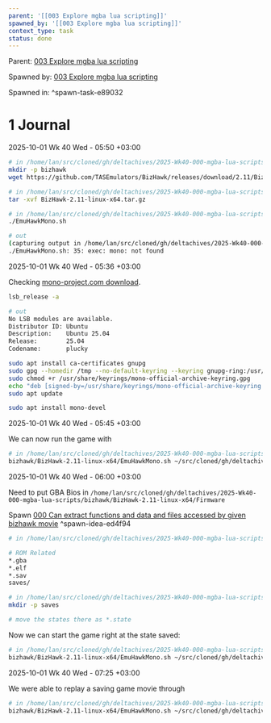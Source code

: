 ```yaml
---
parent: '[[003 Explore mgba lua scripting]]'
spawned_by: '[[003 Explore mgba lua scripting]]'
context_type: task
status: done
---
```


Parent: [003 Explore mgba lua scripting](../003%20Explore%20mgba%20lua%20scripting.md)

Spawned by: [003 Explore mgba lua scripting](../003%20Explore%20mgba%20lua%20scripting.md)

Spawned in: [<a name="spawn-task-e89032" />^spawn-task-e89032](../003%20Explore%20mgba%20lua%20scripting.md#spawn-task-e89032)

# 1 Journal

2025-10-01 Wk 40 Wed - 05:50 +03:00

````sh
# in /home/lan/src/cloned/gh/deltachives/2025-Wk40-000-mgba-lua-scripts
mkdir -p bizhawk
wget https://github.com/TASEmulators/BizHawk/releases/download/2.11/BizHawk-2.11-linux-x64.tar.gz -O bizhawk/BizHawk-2.11-linux-x64.tar.gz

# in /home/lan/src/cloned/gh/deltachives/2025-Wk40-000-mgba-lua-scripts/bizhawk
tar -xvf BizHawk-2.11-linux-x64.tar.gz

# in /home/lan/src/cloned/gh/deltachives/2025-Wk40-000-mgba-lua-scripts/bizhawk/BizHawk-2.11-linux-x64
./EmuHawkMono.sh

# out
(capturing output in /home/lan/src/cloned/gh/deltachives/2025-Wk40-000-mgba-lua-scripts/bizhawk/BizHawk-2.11-linux-x64/EmuHawkMono_last*.txt)
./EmuHawkMono.sh: 35: exec: mono: not found      
````

2025-10-01 Wk 40 Wed - 05:36 +03:00

Checking [mono-project.com download](https://www.mono-project.com/download/stable/).

````sh
lsb_release -a

# out
No LSB modules are available.
Distributor ID: Ubuntu
Description:    Ubuntu 25.04
Release:        25.04
Codename:       plucky
````

````sh
sudo apt install ca-certificates gnupg
sudo gpg --homedir /tmp --no-default-keyring --keyring gnupg-ring:/usr/share/keyrings/mono-official-archive-keyring.gpg --keyserver hkp://keyserver.ubuntu.com:80 --recv-keys 3FA7E0328081BFF6A14DA29AA6A19B38D3D831EF
sudo chmod +r /usr/share/keyrings/mono-official-archive-keyring.gpg
echo "deb [signed-by=/usr/share/keyrings/mono-official-archive-keyring.gpg] https://download.mono-project.com/repo/ubuntu stable-focal main" | sudo tee /etc/apt/sources.list.d/mono-official-stable.list
sudo apt update
````

````sh
sudo apt install mono-devel
````

2025-10-01 Wk 40 Wed - 05:45 +03:00

We can now run the game with

````sh
# in /home/lan/src/cloned/gh/deltachives/2025-Wk40-000-mgba-lua-scripts
bizhawk/BizHawk-2.11-linux-x64/EmuHawkMono.sh ~/src/cloned/gh/deltachives/2025-Wk40-000-mgba-lua-scripts/bn6f.gba
````

2025-10-01 Wk 40 Wed - 06:00 +03:00

Need to put GBA Bios in `/home/lan/src/cloned/gh/deltachives/2025-Wk40-000-mgba-lua-scripts/bizhawk/BizHawk-2.11-linux-x64/Firmware`

Spawn [000 Can extract functions and data and files accessed by given bizhawk movie](../ideas/000%20Can%20extract%20functions%20and%20data%20and%20files%20accessed%20by%20given%20bizhawk%20movie.md) <a name="spawn-idea-ed4f94" />^spawn-idea-ed4f94

````sh
# in /home/lan/src/cloned/gh/deltachives/2025-Wk40-000-mgba-lua-scripts/.gitignore

# ROM Related
*.gba
*.elf
*.sav
saves/
````

````sh
# in /home/lan/src/cloned/gh/deltachives/2025-Wk40-000-mgba-lua-scripts/
mkdir -p saves

# move the states there as *.state

````

Now we can start the game right at the state saved:

````sh
# in /home/lan/src/cloned/gh/deltachives/2025-Wk40-000-mgba-lua-scripts/
bizhawk/BizHawk-2.11-linux-x64/EmuHawkMono.sh ~/src/cloned/gh/deltachives/2025-Wk40-000-mgba-lua-scripts/bn6f.gba --load-state "/home/lan/src/cloned/gh/deltachives/2025-Wk40-000-mgba-lua-scripts/saves/central-town-lan-room-start.state"
````

2025-10-01 Wk 40 Wed - 07:25 +03:00

We were able to replay a saving game movie through

````sh
# in /home/lan/src/cloned/gh/deltachives/2025-Wk40-000-mgba-lua-scripts/
bizhawk/BizHawk-2.11-linux-x64/EmuHawkMono.sh ~/src/cloned/gh/deltachives/2025-Wk40-000-mgba-lua-scripts/bn6f.gba --movie '/home/lan/src/cloned/gh/deltachives/2025-Wk40-000-mgba-lua-scripts/bizhawk/BizHawk-2.11-linux-x64/Movies/Save Game.bk2'
````
